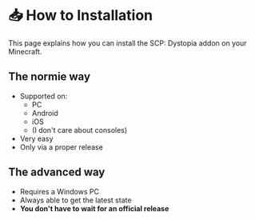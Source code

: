 # 📥 How to Installation

This page explains how you can install the SCP: Dystopia addon on your Minecraft.

## The normie way

- Supported on:
  - PC
  - Android
  - iOS
  - (I don't care about consoles)
- Very easy
- Only via a proper release

## The advanced way

- Requires a Windows PC
- Always able to get the latest state
- **You don't have to wait for an official release**
